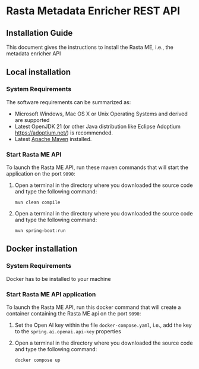 # Rasta Metadata Enricher REST API

## Installation Guide

This document gives the instructions to install the Rasta ME, i.e., the metadata enricher API

## Local installation
### System Requirements
The software requirements can be summarized as:

* Microsoft Windows, Mac OS X or Unix Operating Systems and derived are supported
* Latest OpenJDK 21 (or other Java distribution like Eclipse Adoptium https://adoptium.net/) is recommended.
* Latest [Apache Maven](https://maven.apache.org/) installed.

### Start Rasta ME API
To launch the Rasta ME API, run these maven commands that will start the application on the port `9090`:
1. Open a terminal in the directory where you downloaded the source code and type the following command:

    ```
    mvn clean compile
    ```

2. Open a terminal in the directory where you downloaded the source code and type the following command:

    ```
    mvn spring-boot:run
    ```

## Docker installation
### System Requirements
Docker has to be installed to your machine

### Start Rasta ME API application
To launch the Rasta ME API, run this docker command that will create a container containing the Rasta ME api on the port `9090`:
1. Set the Open AI key within the file `docker-compose.yaml`, i.e., add the key to the `spring.ai.openai.api-key` properties
2. Open a terminal in the directory where you downloaded the source code and type the following command:

    ```
    docker compose up
    ```
